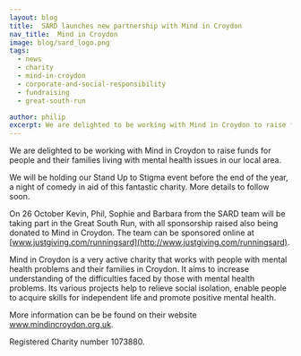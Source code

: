 ```yaml
---
layout: blog
title:  SARD launches new partnership with Mind in Croydon
nav_title:  Mind in Croydon
image: blog/sard_logo.png
tags:
  - news
  - charity
  - mind-in-croydon
  - corporate-and-social-responsibility
  - fundraising
  - great-south-run

author: philip
excerpt: We are delighted to be working with Mind in Croydon to raise funds for people and their families living with mental health issues in our local area. We will be holding our Stand Up to Stigma event before the end of the year, a night of comedy in aid of this fantastic charity. More details to follow soon.
---
```


We are delighted to be working with Mind in Croydon to raise funds for people and their families living with mental health issues in our local area.

We will be holding our Stand Up to Stigma event before the end of the year, a night of comedy in aid of this fantastic charity. More details to follow soon.

On 26 October Kevin, Phil, Sophie and Barbara from the SARD team will be taking part in the Great South Run, with all sponsorship raised also being donated to Mind in Croydon. The team can be sponsored online at [www.justgiving.com/runningsard](http://www.justgiving.com/runningsard).

Mind in Croydon is a very active charity that works with people with mental health problems and their families in Croydon. It aims to increase understanding of the difficulties faced by those with mental health problems. Its various projects help to relieve social isolation, enable people to acquire skills for independent life and promote positive mental health.

More information can be be found on their website www.mindincroydon.org.uk.

Registered Charity number 1073880.
